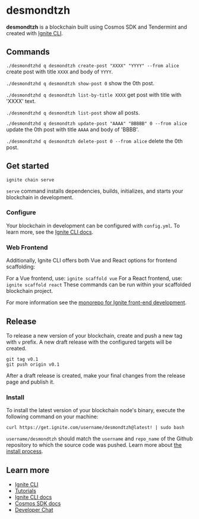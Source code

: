 # desmondtzh
**desmondtzh** is a blockchain built using Cosmos SDK and Tendermint and created with [Ignite CLI](https://ignite.com/cli).

## Commands

`./desmondtzhd q desmondtzh create-post "XXXX" "YYYY" --from alice` create post with title `XXXX` and body of `YYYY`.

`./desmondtzhd q desmondtzh show-post 0` show the 0th post.

`./desmondtzhd q desmondtzh list-by-title XXXX` get post with title with 'XXXX' text.

`./desmondtzhd q desmondtzh list-post` show all posts.

`./desmondtzhd q desmondtzh update-post "AAAA" "BBBBB" 0 --from alice` update the 0th post with title `AAAA` and body of 'BBBB'.

`./desmondtzhd q desmondtzh delete-post 0 --from alice` delete the 0th post.

## Get started

```
ignite chain serve
```

`serve` command installs dependencies, builds, initializes, and starts your blockchain in development.

### Configure

Your blockchain in development can be configured with `config.yml`. To learn more, see the [Ignite CLI docs](https://docs.ignite.com).

### Web Frontend

Additionally, Ignite CLI offers both Vue and React options for frontend scaffolding:

For a Vue frontend, use: `ignite scaffold vue`
For a React frontend, use: `ignite scaffold react`
These commands can be run within your scaffolded blockchain project. 


For more information see the [monorepo for Ignite front-end development](https://github.com/ignite/web).

## Release
To release a new version of your blockchain, create and push a new tag with `v` prefix. A new draft release with the configured targets will be created.

```
git tag v0.1
git push origin v0.1
```

After a draft release is created, make your final changes from the release page and publish it.

### Install
To install the latest version of your blockchain node's binary, execute the following command on your machine:

```
curl https://get.ignite.com/username/desmondtzh@latest! | sudo bash
```
`username/desmondtzh` should match the `username` and `repo_name` of the Github repository to which the source code was pushed. Learn more about [the install process](https://github.com/allinbits/starport-installer).

## Learn more

- [Ignite CLI](https://ignite.com/cli)
- [Tutorials](https://docs.ignite.com/guide)
- [Ignite CLI docs](https://docs.ignite.com)
- [Cosmos SDK docs](https://docs.cosmos.network)
- [Developer Chat](https://discord.gg/ignite)
